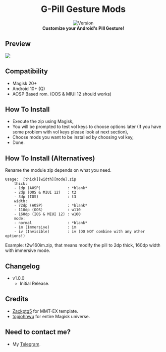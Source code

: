 <h1 align="center">G-Pill Gesture Mods</h1>

<div align="center">
  <img src="https://img.shields.io/badge/Version-v1.0.0-green.svg?longCache=true&style=popout-round"
  alt="Version" />
</div>

<div align="center">
 <strong>Customize your Android's Pill Gesture!</strong>
</div>

## Preview

![](https://imgur.com/Pa0xWf2.jpg)


## Compatibility
- Magisk 20+
- Android 10+ (Q)
- AOSP Based rom. (OOS & MIUI 12 should works)

## How To Install
- Execute the zip using Magisk,
- You will be prompted to test vol keys to choose options later (If you have some problem with vol keys please look at next section),
- Choose mods you want to be installed by choosing vol key,
- Done.

## How To Install (Alternatives)
Rename the module zip depends on what you need.

```
Usage:	[thick][width][mode].zip
	thick:
	- 1dp (AOSP)    		: *blank*
	- 2dp (OOS & MIUI 12)	: t2
	- 3dp (IOS)				: t3
	width:
	- 72dp (AOSP)   		: *blank*
	- 110dp	(OOS)			: w110
	- 160dp (IOS & MIUI 12)	: w160
	mode:
	- normal				: *blank*
	- im (Immersive)		: im
	- iv (Invisible)		: iv (DO NOT combine with any other options!)
```
	
Example: t2w160im.zip, that means modify the pill to 2dp thick, 160dp width with immersive mode.

## Changelog
- v1.0.0
  - Initial Release.

## Credits
- <a href="https://github.com/Zackptg5">Zackptg5</a> for MMT-EX template.
- <a href="https://github.com/topjohnwu">topjohnwu</a> for entire Magisk universe.

## Need to contact me?
- My <a href="https://t.me/Gnonymous7">Telegram</a>.
